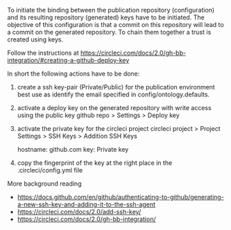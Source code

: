 To initiate the binding between the publication repository (configuration) and its resulting repository (generated) keys have to be initiated.
The objective of this configuration is that a commit on this repository will lead to a commit on the generated repository. 
To chain them together a trust is created using keys.

Follow the instructions at https://circleci.com/docs/2.0/gh-bb-integration/#creating-a-github-deploy-key

In short the following actions have to be done:

1. create a ssh key-pair (Private/Public) for the publication environment best use as identify the email specified in config/ontology.defaults.
2. activate a deploy key on the generated repository with write access using the public key
     github repo > Settings > Deploy key
3. activate the private key for the circleci project
     circleci project > Project Settings > SSH Keys > Addition SSH Keys 
     
     hostname: github.com
     key: Private key

4. copy the fingerprint of the key at the right place in the .circleci/config.yml file



More background reading

- https://docs.github.com/en/github/authenticating-to-github/generating-a-new-ssh-key-and-adding-it-to-the-ssh-agent
- https://circleci.com/docs/2.0/add-ssh-key/
- https://circleci.com/docs/2.0/gh-bb-integration/
